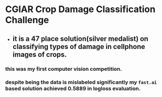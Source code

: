 # CGIAR Crop Damage Classification Challenge
 - ## it is a 47 place solution(silver medalist) on classifying types of damage in cellphone images of crops.
 ### this was my first computer vision competition.  
 ### despite being the data is mislabeled significantly my ```fast.ai``` based solution achieved 0.5889 in logloss evaluation.        
